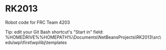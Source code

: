 RK2013
======

Robot code for FRC Team 4203

Tip: edit your Git Bash shortcut's "Start in" field:
%HOMEDRIVE%%HOMEPATH%\Documents\NetBeansProjects\RK2013\src\edu\wpi\first\wpilibj\templates